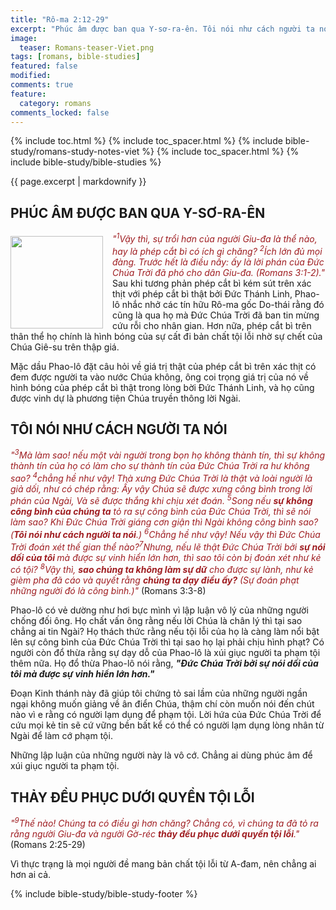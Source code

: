 ```yaml
---
title: "Rô-ma 2:12-29"
excerpt: "Phúc âm được ban qua Y-sơ-ra-ên. Tôi nói như cách người ta nói. Thảy đều phục dưới quyền tội lỗi."
image:
  teaser: Romans-teaser-Viet.png
tags: [romans, bible-studies]
featured: false
modified:
comments: true
feature:
  category: romans
comments_locked: false
---
```


{% include toc.html %}
{% include toc_spacer.html %}
{% include bible-study/romans-study-notes-viet %}
{% include toc_spacer.html %}
{% include bible-study/bible-studies %}

{{ page.excerpt | markdownify }}

## PHÚC ÂM ĐƯỢC BAN QUA Y-SƠ-RA-ÊN

<div>
<p>
<img alt src="http://vacsf.org/assets/images/Romans-teaser-Viet.png" style="border: 0px none; margin: 7px 15px 0px 0px; max-width: 100%; height: 148px; padding: 0px; float: left;">
<span style="color: rgb(159, 29, 33);"><i>"<sup>1</sup>Vậy thì, sự trổi hơn của người Giu-đa là thể nào, hay là phép cắt bì có ích gì chăng? <sup>2</sup>Ích lớn đủ mọi đàng. Trước hết là điều nầy: ấy là lời phán của Ðức Chúa Trời đã phó cho dân Giu-đa. (Romans 3:1-2)."</i></span><br />
    Sau khi tương phản phép cắt bì kém sút trên xác thịt với phép cắt bì thật bởi Đức Thánh Linh, Phao-lô nhắc nhở các tín hữu Rô-ma gốc Do-thái rằng đó cũng là qua họ mà Đức Chúa Trời đã ban tin mừng cứu rỗi cho nhân gian. Hơn nữa, phép cắt bì trên thân thể họ chính là hình bóng của sự cất đi bản chất tội lỗi nhờ sự chết của Chúa Giê-su trên thập giá.
</p>
</div>

Mặc dầu Phao-lô đặt câu hỏi về giá trị thật của phép cắt bì trên xác thịt có đem được người ta vào nước Chúa không, ông coi trọng giá trị của nó về hình bóng của phép cắt bì thật trong lòng bời Đức Thánh Linh, và họ cũng được vinh dự là phương tiện Chúa truyền thông lời Ngài.

## TÔI NÓI NHƯ CÁCH NGƯỜI TA NÓI

<span style="color: rgb(159, 29, 33);">
<i>"<sup>3</sup>Mà làm sao! nếu một vài người trong bọn họ không thành tín, thì sự không thành tín của họ có làm cho sự thành tín của Ðức Chúa Trời ra hư không sao? <sup>4</sup>chẳng hề như vậy! Thà xưng Ðức Chúa Trời là thật và loài người là giả dối, như có chép rằng: Ấy vậy Chúa sẽ được xưng công bình trong lời phán của Ngài, Và sẽ được thắng khi chịu xét đoán. <sup>5</sup>Song nếu <strong>sự không công bình của chúng ta</strong> tỏ ra sự công bình của Ðức Chúa Trời, thì sẽ nói làm sao? Khi Ðức Chúa Trời giáng cơn giận thì Ngài không công bình sao?  (<strong>Tôi nói như cách người ta nói</strong>.) <sup>6</sup>Chẳng hề như vậy! Nếu vậy thì Ðức Chúa Trời đoán xét thế gian thể nào?<sup>7</sup>Nhưng, nếu lẽ thật Ðức Chúa Trời bởi  <strong>sự nói dối của tôi </strong> mà được sự vinh hiển lớn hơn, thì sao tôi còn bị đoán xét như kẻ có tội? <sup>8</sup>Vậy thì,  <strong>sao chúng ta không làm sự dữ</strong> cho được sự lành, như kẻ gièm pha đã cáo và quyết rằng  <strong>chúng ta dạy điều ấy?</strong> (Sự đoán phạt những người đó là công bình.)"</i></span> (Romans 3:3-8)

Phao-lô có vẻ dường như hơi bực mình vì lập luận vô lý của những người chống đối ông. Họ chất vấn ông rằng nếu lời Chúa là chân lý thì tại sao chẳng ai tin Ngài?  Họ thách thức rằng nếu tội lỗi của họ là càng làm nổi bật lên sự công bình của Đức Chúa Trời thì tại sao họ lại phải chịu hình phạt? Có người còn đổ thừa rằng sự dạy dỗ của Phao-lô là xúi giục người ta phạm tội thêm nữa. Họ đổ thừa Phao-lô nói rằng, ***"Ðức Chúa Trời bởi sự nói dối của tôi mà được sự vinh hiển lớn hơn."***

Đoạn Kinh thánh này đã giúp tôi chứng tỏ sai lầm của những người ngần ngại không muốn giảng về ân điển Chúa, thậm chí còn muốn nói đến chút nào vì e rằng có người lạm dụng để phạm tội. Lời hứa của Đức Chúa Trời để cứu mọi kẻ tin sẽ cứ vững bền bất kể có thể có người lạm dụng lòng nhân từ Ngài để làm cớ phạm tội.

Những lập luận của những người này là vô cớ. Chẳng ai dùng phúc âm để xúi giục người ta phạm tội.

## THẢY ĐỀU PHỤC DƯỚI QUYỀN TỘI LỖI

<span style="color: rgb(159, 29, 33);">
<i>"<sup>9</sup>Thế nào! Chúng ta có điều gì hơn chăng? Chẳng có, vì chúng ta đã tỏ ra rằng người Giu-đa và người Gờ-réc <strong>thảy đều phục dưới quyền tội lỗi</strong>."</i></span> (Romans 2:25-29)

Vì thực trạng là mọi người đề mang bản chất tội lỗi từ A-đam, nên chẳng ai hơn ai cả.


{% include bible-study/bible-study-footer %}
